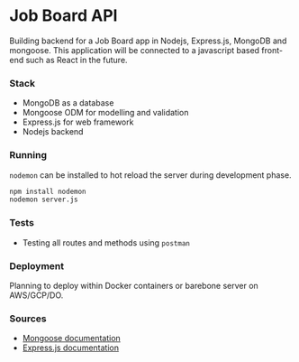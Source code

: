 # Job Board API
Building backend for a Job Board app in Nodejs, Express.js, MongoDB and mongoose. This application will be connected to a javascript based front-end such as React in the future.

### Stack
- MongoDB as a database
- Mongoose ODM for modelling and validation
- Express.js for web framework
- Nodejs backend

### Running 
`nodemon` can be installed to hot reload the server during development phase.

```sh
npm install nodemon
nodemon server.js
```

### Tests
- Testing all routes and methods using `postman`

### Deployment
Planning to deploy within Docker containers or barebone server on AWS/GCP/DO.

### Sources
- [Mongoose documentation](https://www.npmjs.com/package/mongoose)
- [Express.js documentation](https://expressjs.com/)